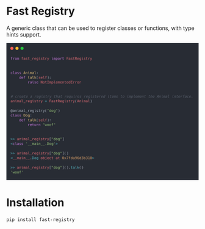 # Fast Registry
A generic class that can be used to register classes or functions, with type hints support.

![Fast Registry Demo](https://raw.githubusercontent.com/danialkeimasi/fast-registry/main/demo.png)

# Installation

```bash
pip install fast-registry
```
